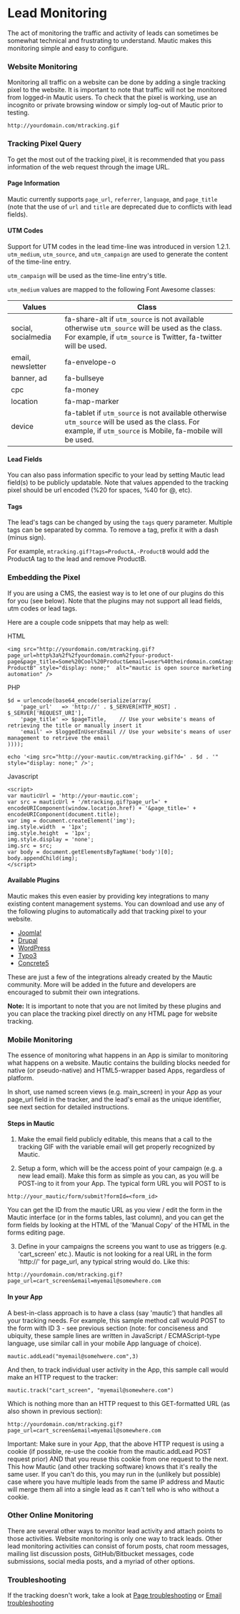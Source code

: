 # Lead Monitoring
The act of monitoring the traffic and activity of leads can sometimes be somewhat technical and frustrating to understand. Mautic makes this monitoring simple and easy to configure.

### Website Monitoring

Monitoring all traffic on a website can be done by adding a single tracking pixel to the website.  It is important to note that traffic will not be monitored from logged-in Mautic users.  To check that the pixel is working, use an incognito or private browsing window or simply log-out of Mautic prior to testing.

```
http://yourdomain.com/mtracking.gif
```

### Tracking Pixel Query

To get the most out of the tracking pixel, it is recommended that you pass information of the web request through the image URL.  

#### Page Information

Mautic currently supports `page_url`, `referrer`, `language`, and `page_title` (note that the use of `url` and `title` are deprecated due to conflicts with lead fields).

#### UTM Codes 

Support for UTM codes in the lead time-line was introduced in version 1.2.1. `utm_medium`, `utm_source`, and `utm_campaign` are used to generate the content of the time-line entry.

`utm_campaign` will be used as  the time-line entry's title.

`utm_medium` values are mapped to the following Font Awesome classes:
 
<table>
<thead>
<tr>
    <th>Values</th>
    <th>Class</th>
</tr>
</thead>
<tbody>
   <tr><td>social, socialmedia</td><td>fa-share-alt if <code>utm_source</code> is not available otherwise <code>utm_source</code> will be used as the class. For example, if <code>utm_source</code> is Twitter, fa-twitter will be used.</td></tr>
   <tr><td>email, newsletter</td><td>fa-envelope-o</td></tr>
   <tr><td>banner, ad</td><td>fa-bullseye</td></tr>
   <tr><td>cpc</td><td>fa-money</td></tr>
   <tr><td>location</td><td>fa-map-marker</td></tr>
   <tr><td>device</td><td>fa-tablet if <code>utm_source</code> is not available otherwise <code>utm_source</code> will be used as the class. For example, if <code>utm_source</code> is Mobile, fa-mobile will be used.</td></tr>   
</tbody>
</table>

#### Lead Fields

You can also pass information specific to your lead by setting Mautic lead field(s) to be publicly updatable. Note that values appended to the tracking pixel should be url encoded (%20 for spaces, %40 for @, etc).

#### Tags

The lead's tags can be changed by using the `tags` query parameter. Multiple tags can be separated by comma. To remove a tag, prefix it with a dash (minus sign).  

For example, `mtracking.gif?tags=ProductA,-ProductB` would add the ProductA tag to the lead and remove ProductB.

### Embedding the Pixel

If you are using a CMS, the easiest way is to let one of our plugins do this for you (see below). Note that the plugins may not support all lead fields, utm codes or lead tags.

Here are a couple code snippets that may help as well:

HTML

```
<img src="http://yourdomain.com/mtracking.gif?page_url=http%3a%2f%2fyourdomain.com%2fyour-product-page&page_title=Some%20Cool%20Product&email=user%40theirdomain.com&tags=ProductA,-ProductB" style="display: none;"  alt="mautic is open source marketing automation" />
```

PHP

```
$d = urlencode(base64_encode(serialize(array(
    'page_url'   => 'http://' . $_SERVER[HTTP_HOST] . $_SERVER['REQUEST_URI'],
    'page_title' => $pageTitle,    // Use your website's means of retrieving the title or manually insert it
    'email' => $loggedInUsersEmail // Use your website's means of user management to retrieve the email
))));

echo '<img src="http://your-mautic.com/mtracking.gif?d=' . $d . '" style="display: none;" />';
```

Javascript

```
<script>
var mauticUrl = 'http://your-mautic.com';
var src = mauticUrl + '/mtracking.gif?page_url=' + encodeURIComponent(window.location.href) + '&page_title=' + encodeURIComponent(document.title);
var img = document.createElement('img');
img.style.width  = '1px';
img.style.height  = '1px';
img.style.display = 'none';
img.src = src;
var body = document.getElementsByTagName('body')[0];
body.appendChild(img);
</script>
```

#### Available Plugins

Mautic makes this even easier by providing key integrations to many existing content management systems. You can download and use any of the following plugins to automatically add that tracking pixel to your website.

* [Joomla!](http://mautic.org/integration/joomla)
* [Drupal](http://mautic.org/integration/drupal)
* [WordPress](http://mautic.org/integration/wordpress)
* [Typo3](http://mautic.org/integration/typo3)
* [Concrete5](http://mautic.org/integration/concrete5)

These are just a few of the integrations already created by the Mautic community. More will be added in the future and developers are encouraged to submit their own integrations.

**Note:** It is important to note that you are not limited by these plugins and you can place the tracking pixel directly on any HTML page for website tracking.

### Mobile Monitoring

The essence of monitoring what happens in an App is similar to monitoring what happens on a website. Mautic contains the building blocks needed for native (or pseudo-native) and HTML5-wrapper based Apps, regardless of platform.

In short, use named screen views (e.g. main_screen) in your App as your page_url field in the tracker, and the lead's email as the unique identifier, see next section for detailed instructions.


#### Steps in Mautic

1. Make the email field publicly editable, this means that a call to the tracking GIF with the variable email will get properly recognized by Mautic.

2. Setup a form, which will be the access point of your campaign (e.g. a new lead email). Make this form as simple as you can, as you will be POST-ing to it from your App. The typical form URL you will POST to is

```
http://your_mautic/form/submit?formId=<form_id>
```

You can get the ID from the mautic URL as you view / edit the form in the Mautic interface (or in the forms tables, last column), and you can get the form fields by looking at the HTML of the 'Manual Copy' of the HTML in the forms editing page.


3. Define in your campaigns the screens you want to use as triggers (e.g. 'cart_screen' etc.). Mautic is not looking for a real URL in the form 'http://<url>' for page_url, any typical string would do. Like this:

```
http://yourdomain.com/mtracking.gif?page_url=cart_screen&email=myemail@somewhere.com
```

#### In your App

A best-in-class approach is to have a class (say 'mautic') that handles all your tracking needs. For example, this sample method call would POST to the form with ID 3 - see previous section (note: for conciseness and ubiquity, these sample lines are written in JavaScript / ECMAScript-type language, use similar call in your mobile App language of choice).

```
mautic.addLead("myemail@somehwere.com",3)
```

And then, to track individual user activity in the App, this sample call would make an HTTP request to the tracker:

```
mautic.track("cart_screen", "myemail@somewhere.com")
```

Which is nothing more than an HTTP request to this GET-formatted URL (as also shown in previous section):

```
http://yourdomain.com/mtracking.gif?page_url=cart_screen&email=myemail@somewhere.com
```

Important: Make sure in your App, that the above HTTP request is using a cookie (if possible, re-use the cookie from the mautic.addLead POST request prior) AND that you reuse this cookie from one request to the next. This how Mautic (and other tracking software) knows that it's really the same user. If you can't do this, you may run in the (unlikely but possible) case where you have multiple leads from the same IP address and Mautic will merge them all into a single lead as it can't tell who is who without a cookie.

### Other Online Monitoring

There are several other ways to monitor lead activity and attach points to those activities. Website monitoring is only one way to track leads. Other lead monitoring activities can consist of forum posts, chat room messages, mailing list discussion posts, GitHub/Bitbucket messages, code submissions, social media posts, and a myriad of other options.

### Troubleshooting

If the tracking doesn't work, take a look at [Page troubleshooting](pages/troubleshooting.html) or [Email troubleshooting](emails/troubleshooting.html)
